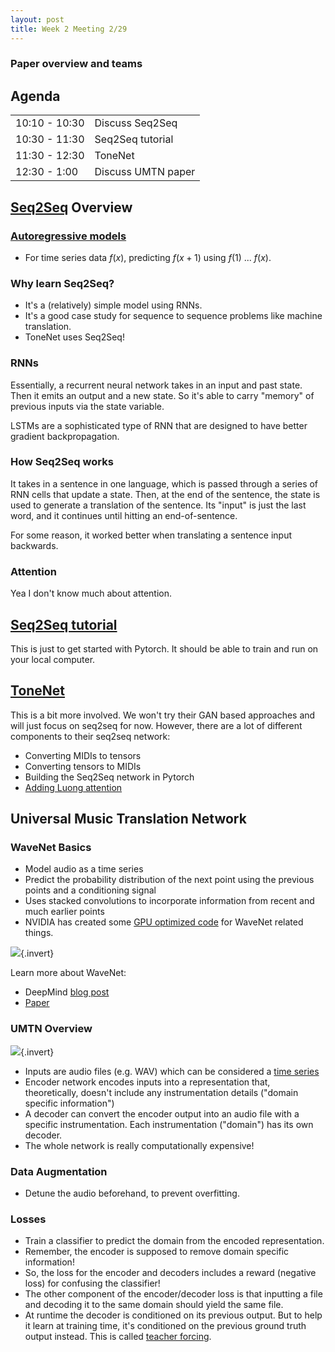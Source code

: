 ```yaml
---
layout: post
title: Week 2 Meeting 2/29
---
```


### Paper overview and teams

## Agenda

|               |                    |
| -             | -                  | 
| 10:10 - 10:30 | Discuss Seq2Seq    |
| 10:30 - 11:30 | Seq2Seq tutorial   |
| 11:30 - 12:30 | ToneNet            |
| 12:30 - 1:00  | Discuss UMTN paper |

## [Seq2Seq](https://arxiv.org/pdf/1409.3215.pdf) Overview

### [Autoregressive models](https://www.investopedia.com/terms/a/autoregressive.asp)

- For time series data $f(x)$, predicting $f(x + 1)$ using $f(1)$ ... $f(x)$.

### Why learn Seq2Seq?

- It's a (relatively) simple model using RNNs.
- It's a good case study for sequence to sequence problems like machine translation.
- ToneNet uses Seq2Seq!

### RNNs

Essentially, a recurrent neural network takes in an input and past state. Then it emits an output and a new state. So it's able to carry "memory" of previous inputs via the state variable.

LSTMs are a sophisticated type of RNN that are designed to have better gradient backpropagation.

### How Seq2Seq works

It takes in a sentence in one language, which is passed through a series of RNN cells that update a state. Then, at the end of the sentence, the state is used to generate a translation of the sentence. Its "input" is just the last word, and it continues until hitting an end-of-sentence.

For some reason, it worked better when translating a sentence input backwards.

### Attention

Yea I don't know much about attention.

## [Seq2Seq tutorial](https://pytorch.org/tutorials/intermediate/seq2seq_translation_tutorial.html)

This is just to get started with Pytorch. It should be able to train and run on your local computer.

## [ToneNet](https://towardsdatascience.com/tonenet-a-musical-style-transfer-c0a18903c910)

This is a bit more involved. We won't try their GAN based approaches and will just focus on seq2seq for now. However, there are a lot of different components to their seq2seq network:

- Converting MIDIs to tensors
- Converting tensors to MIDIs
- Building the Seq2Seq network in Pytorch
- [Adding Luong attention](https://lilianweng.github.io/lil-log/2018/06/24/attention-attention.html)

## Universal Music Translation Network

### WaveNet Basics

- Model audio as a time series
- Predict the probability distribution of the next point using the previous points and a conditioning signal
- Uses stacked convolutions to incorporate information from recent and much earlier points
- NVIDIA has created some [GPU optimized code](https://github.com/NVIDIA/nv-wavenet) for WaveNet related things.

![](https://lh3.googleusercontent.com/Zy5xK_i2F8sNH5tFtRa0SjbLp_CU7QwzS2iB5nf2ijIf_OYm-Q5D0SgoW9SmfbDF97tNEF7CmxaL-o6oLC8sGIrJ5HxWNk79dL1r7Rc=w2048){.invert}

Learn more about WaveNet:

- DeepMind [blog post](https://deepmind.com/blog/article/wavenet-generative-model-raw-audio)
- [Paper](https://arxiv.org/pdf/1609.03499.pdf)

### UMTN Overview

![](https://github.com/facebookresearch/music-translation/blob/master/img/fig.png?raw=true){.invert}

- Inputs are audio files (e.g. WAV) which can be considered a [time series](https://en.wikipedia.org/wiki/Pulse-code_modulation)
- Encoder network encodes inputs into a representation that, theoretically, doesn't include any instrumentation details ("domain specific information")
- A decoder can convert the encoder output into an audio file with a specific instrumentation. Each instrumentation ("domain") has its own decoder.
- The whole network is really computationally expensive!

### Data Augmentation

- Detune the audio beforehand, to prevent overfitting.

### Losses

- Train a classifier to predict the domain from the encoded representation.
- Remember, the encoder is supposed to remove domain specific information!
- So, the loss for the encoder and decoders includes a reward (negative loss) for confusing the classifier!
- The other component of the encoder/decoder loss is that inputting a file and decoding it to the same domain should yield the same file.
- At runtime the decoder is conditioned on its previous output. But to help it learn at training time, it's conditioned on the previous ground truth output instead. This is called [teacher forcing](https://towardsdatascience.com/what-is-teacher-forcing-3da6217fed1c).
